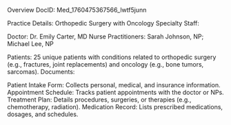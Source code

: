 Overview
DocID: Med_1760475367566_lwtf5junn

Practice Details: Orthopedic Surgery with Oncology Specialty
Staff:

Doctor: Dr. Emily Carter, MD
Nurse Practitioners: Sarah Johnson, NP; Michael Lee, NP


Patients: 25 unique patients with conditions related to orthopedic surgery (e.g., fractures, joint replacements) and oncology (e.g., bone tumors, sarcomas).
Documents:

Patient Intake Form: Collects personal, medical, and insurance information.
Appointment Schedule: Tracks patient appointments with the doctor or NPs.
Treatment Plan: Details procedures, surgeries, or therapies (e.g., chemotherapy, radiation).
Medication Record: Lists prescribed medications, dosages, and schedules.
